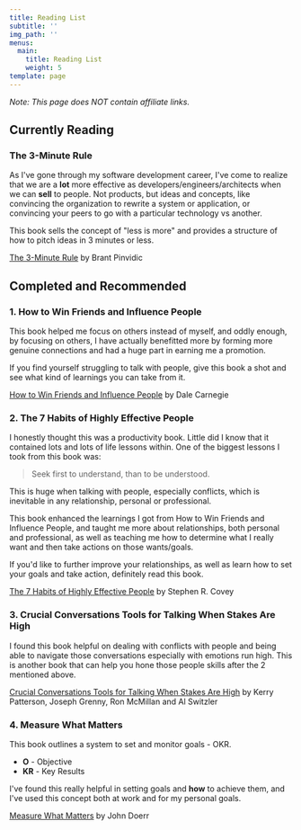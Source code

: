 ```yaml
---
title: Reading List
subtitle: ''
img_path: ''
menus:
  main:
    title: Reading List
    weight: 5
template: page
---
```


*Note: This page does NOT contain affiliate links.*

## Currently Reading

### The 3-Minute Rule

As I've gone through my software development career, I've come to realize that we are a **lot** more effective as developers/engineers/architects when we can **sell** to people. Not products, but ideas and concepts, like convincing the organization to rewrite a system or application, or convincing your peers to go with a particular technology vs another.

This book sells the concept of "less is more" and provides a structure of how to pitch ideas in 3 minutes or less.

[The 3-Minute Rule](https://www.amazon.com/3-Minute-Rule-Less-Pitch-Presentation/dp/0525540725/ref=sr_1_1?keywords=the+3+minute+rule&qid=1578239824&s=books&sr=1-1) by Brant Pinvidic

## Completed and Recommended

### 1. How to Win Friends and Influence People

This book helped me focus on others instead of myself, and oddly enough, by focusing on others, I have actually benefitted more by forming more genuine connections and had a huge part in earning me a promotion.

If you find yourself struggling to talk with people, give this book a shot and see what kind of learnings you can take from it.

[How to Win Friends and Influence People](https://www.amazon.com/How-Win-Friends-Influence-People/dp/B0006IU7JK/ref=sr_1_3?crid=3FNDAJEFL6755&keywords=how+to+win+friends+and+influence+people&qid=1578239535&sprefix=how+to+win+frien%2Caps%2C197&sr=8-3) by Dale Carnegie

### 2. The 7 Habits of Highly Effective People

I honestly thought this was a productivity book. Little did I know that it contained lots and lots of life lessons within. One of the biggest lessons I took from this book was:

> Seek first to understand, than to be understood.

This is huge when talking with people, especially conflicts, which is inevitable in any relationship, personal or professional.

This book enhanced the learnings I got from How to Win Friends and Influence People, and taught me more about relationships, both personal and professional, as well as teaching me how to determine what I really want and then take actions on those wants/goals.

If you'd like to further improve your relationships, as well as learn how to set your goals and take action, definitely read this book.

[The 7 Habits of Highly Effective People](https://www.amazon.com/Habits-Highly-Effective-People-Powerful/dp/1451639619/ref=sxts_sxwds-bia?crid=2FGADSH971NBN&keywords=7+habits+of+highly+effective+people&pd_rd_i=1451639619&pd_rd_r=1cdf1a12-a168-4738-9af7-6bf40a34d593&pd_rd_w=kJbF4&pd_rd_wg=xnM4X&pf_rd_p=1cb3f32a-ccfd-479b-8a13-b22f56c942c6&pf_rd_r=R08GTY3FAHEMG7VQQP36&psc=1&qid=1576021033&sprefix=7+habits+o%2Caps%2C212) by Stephen R. Covey

### 3. Crucial Conversations Tools for Talking When Stakes Are High

I found this book helpful on dealing with conflicts with people and being able to navigate those conversations especially with emotions run high. This is another book that can help you hone those people skills after the 2 mentioned above.

[Crucial Conversations Tools for Talking When Stakes Are High](https://www.amazon.com/Crucial-Conversations-Talking-Stakes-Second/dp/0071771328/ref=sr_1_2?keywords=crucial+conversations&qid=1578240111&s=books&sr=1-2) by Kerry Patterson, Joseph Grenny, Ron McMillan and Al Switzler

### 4. Measure What Matters

This book outlines a system to set and monitor goals - OKR.

* **O** - Objective
* **KR** - Key Results

I've found this really helpful in setting goals and **how** to achieve them, and I've used this concept both at work and for my personal goals.

[Measure What Matters](https://www.amazon.com/Measure-What-Matters-Google-Foundation/dp/0525536221/ref=sr_1_1?crid=YOQHPJ7ESNIG&keywords=measure+what+matters&qid=1578240210&s=books&sprefix=measure+what+%2Cstripbooks%2C186&sr=1-1) by John Doerr